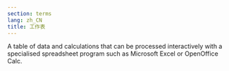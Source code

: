 ```yaml
---
section: terms
lang: zh_CN
title: 工作表
---
```


A table of data and calculations that can be processed interactively with a specialised spreadsheet program such as Microsoft Excel or OpenOffice Calc.
